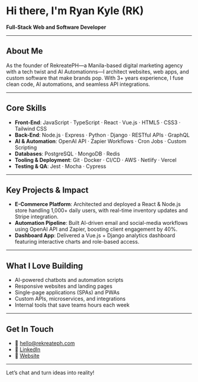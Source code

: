 # Hi there, I'm Ryan Kyle (RK) 

**Full-Stack Web and Software Developer**

---

##  About Me

As the founder of RekreatePH—a Manila-based digital marketing agency with a tech twist and AI Automationns—I architect websites, web apps, and custom software that make brands pop. With 3+ years experience, I fuse clean code, AI automations, and seamless API integrations. 

---

##  Core Skills

* **Front-End**: JavaScript · TypeScript · React · Vue.js · HTML5 · CSS3 · Tailwind CSS
* **Back-End**: Node.js · Express · Python · Django · RESTful APIs · GraphQL
* **AI & Automation**: OpenAI API · Zapier Workflows · Cron Jobs · Custom Scripting
* **Databases**: PostgreSQL · MongoDB · Redis
* **Tooling & Deployment**: Git · Docker · CI/CD · AWS · Netlify · Vercel
* **Testing & QA**: Jest · Mocha · Cypress

---

##  Key Projects & Impact

* **E-Commerce Platform**: Architected and deployed a React & Node.js store handling 1,000+ daily users, with real-time inventory updates and Stripe integration.
* **Automation Pipeline**: Built AI-driven email and social-media workflows using OpenAI API and Zapier, boosting client engagement by 40%.
* **Dashboard App**: Delivered a Vue.js + Django analytics dashboard featuring interactive charts and role-based access.

---

##  What I Love Building

* AI-powered chatbots and automation scripts
* Responsive websites and landing pages
* Single-page applications (SPAs) and PWAs
* Custom APIs, microservices, and integrations
* Internal tools that save teams hours each week

---

##  Get In Touch

* 📧 [hello@rekreateph.com](mailto:hello@rekreateph.com)
* 🔗 [LinkedIn](https://www.linkedin.com/in/rkocampo/)
* 💼 [Website](https://rekreateph.com)


---

Let’s chat and turn ideas into reality! 
